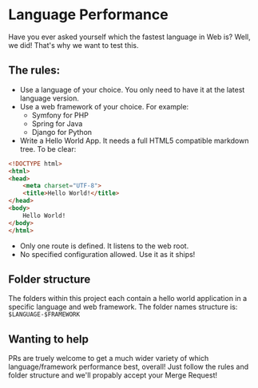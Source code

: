 # Language Performance

Have you ever asked yourself which the fastest language in Web is? Well, we did! That's why we want to test this.

## The rules:
- Use a language of your choice. You only need to have it at the latest language version.
- Use a web framework of your choice. For example:
  - Symfony for PHP
  - Spring for Java
  - Django for Python
- Write a Hello World App. It needs a full HTML5 compatible markdown tree. To be clear: 
```html
<!DOCTYPE html>
<html>
<head>
    <meta charset="UTF-8">
    <title>Hello World!</title>
</head>
<body>
    Hello World!
</body>
</html>
```
- Only one route is defined. It listens to the web root.
- No specified configuration allowed. Use it as it ships!

## Folder structure
The folders within this project each contain a hello world application in a specific language and web framework. The folder names structure is: `$LANGUAGE-$FRAMEWORK`

## Wanting to help
PRs are truely welcome to get a much wider variety of which language/framework performance best, overall! Just follow the rules and folder structure and we'll propably accept your Merge Request!
